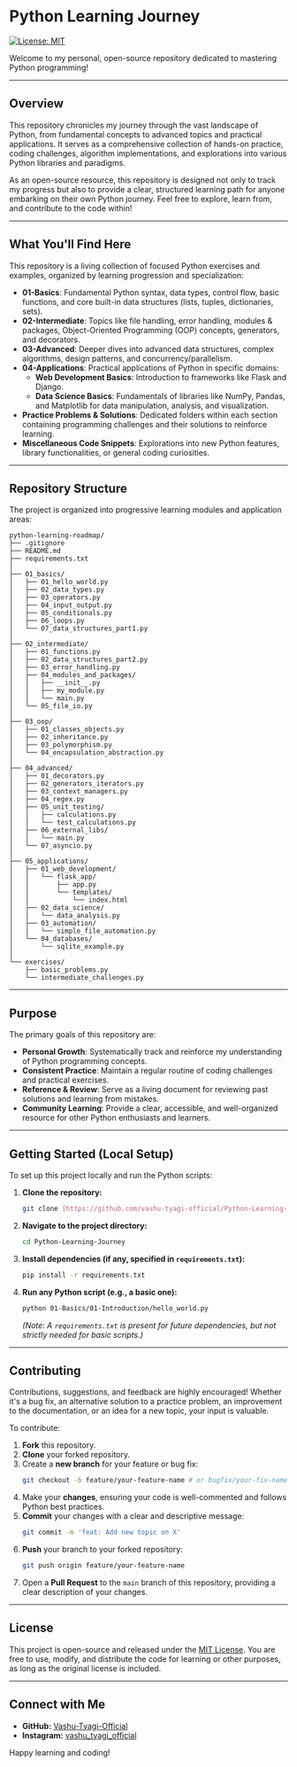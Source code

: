 # Python Learning Journey

[![License: MIT](https://img.shields.io/badge/License-MIT-yellow.svg)](LICENSE)

Welcome to my personal, open-source repository dedicated to mastering Python programming!

---

## Overview

This repository chronicles my journey through the vast landscape of Python, from fundamental concepts to advanced topics and practical applications. It serves as a comprehensive collection of hands-on practice, coding challenges, algorithm implementations, and explorations into various Python libraries and paradigms.

As an open-source resource, this repository is designed not only to track my progress but also to provide a clear, structured learning path for anyone embarking on their own Python journey. Feel free to explore, learn from, and contribute to the code within!

---

## What You'll Find Here

This repository is a living collection of focused Python exercises and examples, organized by learning progression and specialization:

- **01-Basics**: Fundamental Python syntax, data types, control flow, basic functions, and core built-in data structures (lists, tuples, dictionaries, sets).
- **02-Intermediate**: Topics like file handling, error handling, modules & packages, Object-Oriented Programming (OOP) concepts, generators, and decorators.
- **03-Advanced**: Deeper dives into advanced data structures, complex algorithms, design patterns, and concurrency/parallelism.
- **04-Applications**: Practical applications of Python in specific domains:
  - **Web Development Basics**: Introduction to frameworks like Flask and Django.
  - **Data Science Basics**: Fundamentals of libraries like NumPy, Pandas, and Matplotlib for data manipulation, analysis, and visualization.
- **Practice Problems & Solutions**: Dedicated folders within each section containing programming challenges and their solutions to reinforce learning.
- **Miscellaneous Code Snippets**: Explorations into new Python features, library functionalities, or general coding curiosities.

---

## Repository Structure

The project is organized into progressive learning modules and application areas:

```
python-learning-roadmap/
├── .gitignore
├── README.md
├── requirements.txt
│
├── 01_basics/
│   ├── 01_hello_world.py
│   ├── 02_data_types.py
│   ├── 03_operators.py
│   ├── 04_input_output.py
│   ├── 05_conditionals.py
│   ├── 06_loops.py
│   └── 07_data_structures_part1.py
│
├── 02_intermediate/
│   ├── 01_functions.py
│   ├── 02_data_structures_part2.py
│   ├── 03_error_handling.py
│   ├── 04_modules_and_packages/
│   │   ├── __init__.py
│   │   ├── my_module.py
│   │   └── main.py
│   └── 05_file_io.py
│
├── 03_oop/
│   ├── 01_classes_objects.py
│   ├── 02_inheritance.py
│   ├── 03_polymorphism.py
│   └── 04_encapsulation_abstraction.py
│
├── 04_advanced/
│   ├── 01_decorators.py
│   ├── 02_generators_iterators.py
│   ├── 03_context_managers.py
│   ├── 04_regex.py
│   ├── 05_unit_testing/
│   │   ├── calculations.py
│   │   └── test_calculations.py
│   ├── 06_external_libs/
│   │   └── main.py
│   └── 07_asyncio.py
│
├── 05_applications/
│   ├── 01_web_development/
│   │   └── flask_app/
│   │       ├── app.py
│   │       └── templates/
│   │           └── index.html
│   ├── 02_data_science/
│   │   └── data_analysis.py
│   ├── 03_automation/
│   │   └── simple_file_automation.py
│   └── 04_databases/
│       └── sqlite_example.py
│
└── exercises/
    ├── basic_problems.py
    └── intermediate_challenges.py
```

---

## Purpose

The primary goals of this repository are:

- **Personal Growth**: Systematically track and reinforce my understanding of Python programming concepts.
- **Consistent Practice**: Maintain a regular routine of coding challenges and practical exercises.
- **Reference & Review**: Serve as a living document for reviewing past solutions and learning from mistakes.
- **Community Learning**: Provide a clear, accessible, and well-organized resource for other Python enthusiasts and learners.

---

## Getting Started (Local Setup)

To set up this project locally and run the Python scripts:

1.  **Clone the repository:**
    ```bash
    git clone [https://github.com/vashu-tyagi-official/Python-Learning-Journey.git](https://github.com/vashu-tyagi-official/Python-Learning-Journey.git)
    ```
2.  **Navigate to the project directory:**
    ```bash
    cd Python-Learning-Journey
    ```
3.  **Install dependencies (if any, specified in `requirements.txt`):**
    ```bash
    pip install -r requirements.txt
    ```
4.  **Run any Python script (e.g., a basic one):**
    ```bash
    python 01-Basics/01-Introduction/hello_world.py
    ```
    _(Note: A `requirements.txt` is present for future dependencies, but not strictly needed for basic scripts.)_

---

## Contributing

Contributions, suggestions, and feedback are highly encouraged! Whether it's a bug fix, an alternative solution to a practice problem, an improvement to the documentation, or an idea for a new topic, your input is valuable.

To contribute:

1.  **Fork** this repository.
2.  **Clone** your forked repository.
3.  Create a **new branch** for your feature or bug fix:
    ```bash
    git checkout -b feature/your-feature-name # or bugfix/your-fix-name
    ```
4.  Make your **changes**, ensuring your code is well-commented and follows Python best practices.
5.  **Commit** your changes with a clear and descriptive message:
    ```bash
    git commit -m 'feat: Add new topic on X'
    ```
6.  **Push** your branch to your forked repository:
    ```bash
    git push origin feature/your-feature-name
    ```
7.  Open a **Pull Request** to the `main` branch of this repository, providing a clear description of your changes.

---

## License

This project is open-source and released under the [MIT License](LICENSE). You are free to use, modify, and distribute the code for learning or other purposes, as long as the original license is included.

---

## Connect with Me

- **GitHub:** [Vashu-Tyagi-Official](https://github.com/vashu-tyagi-official)
- **Instagram:** [vashu_tyagi_official](https://www.instagram.com/vashu_tyagi_official/)

Happy learning and coding!
